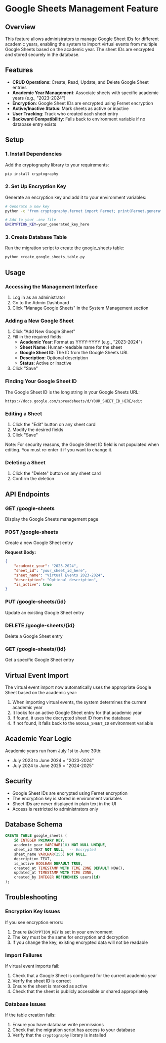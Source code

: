# Google Sheets Management Feature

## Overview

This feature allows administrators to manage Google Sheet IDs for different academic years, enabling the system to import virtual events from multiple Google Sheets based on the academic year. The sheet IDs are encrypted and stored securely in the database.

## Features

- **CRUD Operations**: Create, Read, Update, and Delete Google Sheet entries
- **Academic Year Management**: Associate sheets with specific academic years (e.g., "2023-2024")
- **Encryption**: Google Sheet IDs are encrypted using Fernet encryption
- **Active/Inactive Status**: Mark sheets as active or inactive
- **User Tracking**: Track who created each sheet entry
- **Backward Compatibility**: Falls back to environment variable if no database entry exists

## Setup

### 1. Install Dependencies

Add the cryptography library to your requirements:

```bash
pip install cryptography
```

### 2. Set Up Encryption Key

Generate an encryption key and add it to your environment variables:

```bash
# Generate a new key
python -c "from cryptography.fernet import Fernet; print(Fernet.generate_key().decode())"

# Add to your .env file
ENCRYPTION_KEY=your_generated_key_here
```

### 3. Create Database Table

Run the migration script to create the google_sheets table:

```bash
python create_google_sheets_table.py
```

## Usage

### Accessing the Management Interface

1. Log in as an administrator
2. Go to the Admin Dashboard
3. Click "Manage Google Sheets" in the System Management section

### Adding a New Google Sheet

1. Click "Add New Google Sheet"
2. Fill in the required fields:
   - **Academic Year**: Format as YYYY-YYYY (e.g., "2023-2024")
   - **Sheet Name**: Human-readable name for the sheet
   - **Google Sheet ID**: The ID from the Google Sheets URL
   - **Description**: Optional description
   - **Status**: Active or Inactive
3. Click "Save"

### Finding Your Google Sheet ID

The Google Sheet ID is the long string in your Google Sheets URL:

```
https://docs.google.com/spreadsheets/d/YOUR_SHEET_ID_HERE/edit
```

### Editing a Sheet

1. Click the "Edit" button on any sheet card
2. Modify the desired fields
3. Click "Save"

Note: For security reasons, the Google Sheet ID field is not populated when editing. You must re-enter it if you want to change it.

### Deleting a Sheet

1. Click the "Delete" button on any sheet card
2. Confirm the deletion

## API Endpoints

### GET /google-sheets
Display the Google Sheets management page

### POST /google-sheets
Create a new Google Sheet entry

**Request Body:**
```json
{
    "academic_year": "2023-2024",
    "sheet_id": "your_sheet_id_here",
    "sheet_name": "Virtual Events 2023-2024",
    "description": "Optional description",
    "is_active": true
}
```

### PUT /google-sheets/{id}
Update an existing Google Sheet entry

### DELETE /google-sheets/{id}
Delete a Google Sheet entry

### GET /google-sheets/{id}
Get a specific Google Sheet entry

## Virtual Event Import

The virtual event import now automatically uses the appropriate Google Sheet based on the academic year:

1. When importing virtual events, the system determines the current academic year
2. It looks for an active Google Sheet entry for that academic year
3. If found, it uses the decrypted sheet ID from the database
4. If not found, it falls back to the `GOOGLE_SHEET_ID` environment variable

## Academic Year Logic

Academic years run from July 1st to June 30th:
- July 2023 to June 2024 = "2023-2024"
- July 2024 to June 2025 = "2024-2025"

## Security

- Google Sheet IDs are encrypted using Fernet encryption
- The encryption key is stored in environment variables
- Sheet IDs are never displayed in plain text in the UI
- Access is restricted to administrators only

## Database Schema

```sql
CREATE TABLE google_sheets (
    id INTEGER PRIMARY KEY,
    academic_year VARCHAR(10) NOT NULL UNIQUE,
    sheet_id TEXT NOT NULL,  -- Encrypted
    sheet_name VARCHAR(255) NOT NULL,
    description TEXT,
    is_active BOOLEAN DEFAULT TRUE,
    created_at TIMESTAMP WITH TIME ZONE DEFAULT NOW(),
    updated_at TIMESTAMP WITH TIME ZONE,
    created_by INTEGER REFERENCES users(id)
);
```

## Troubleshooting

### Encryption Key Issues

If you see encryption errors:
1. Ensure `ENCRYPTION_KEY` is set in your environment
2. The key must be the same for encryption and decryption
3. If you change the key, existing encrypted data will not be readable

### Import Failures

If virtual event imports fail:
1. Check that a Google Sheet is configured for the current academic year
2. Verify the sheet ID is correct
3. Ensure the sheet is marked as active
4. Check that the sheet is publicly accessible or shared appropriately

### Database Issues

If the table creation fails:
1. Ensure you have database write permissions
2. Check that the migration script has access to your database
3. Verify that the `cryptography` library is installed 
